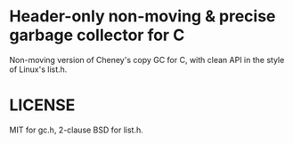 # Header-only non-moving & precise garbage collector for C

Non-moving version of Cheney's copy GC for C, with clean API in the style of Linux's list.h.

# LICENSE

MIT for gc.h, 2-clause BSD for list.h.